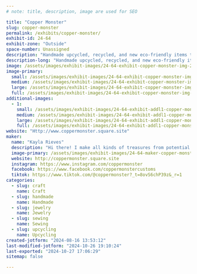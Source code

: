```yaml
---
# note: title, description, image are used for SEO

title: "Copper Monster"
slug: copper-monster
permalink: /exhibits/copper-monster/
exhibit-id: 24-64
exhibit-zone: "Outside"
space-number: Unassigned
description: "Handmade upcycled, recycled, and new eco-friendly items to help keep trash out of landfills!"
description-long: "Handmade upcycled, recycled, and new eco-friendly items to help keep trash out of landfills! Soda can earrings, snack packaging into purses, feed bags into totes - the limit does not exist! I also sew washable, reusable things such as dish scrubbers, bowl cozies, jar toppers, fabric bookmarks, scrunchies, and more!"
image: /assets/images/exhibit-images/24-64-exhibit-copper-monster-img-20240628-170652-789-large.jpg
image-primary: 
  small: /assets/images/exhibit-images/24-64-exhibit-copper-monster-img-20240628-170652-789-small.jpg
  medium: /assets/images/exhibit-images/24-64-exhibit-copper-monster-img-20240628-170652-789-medium.jpg
  large: /assets/images/exhibit-images/24-64-exhibit-copper-monster-img-20240628-170652-789-large.jpg
  full: /assets/images/exhibit-images/24-64-exhibit-copper-monster-img-20240628-170652-789-full.jpg
additional-images: 
  - 1:
    small: /assets/images/exhibit-images/24-64-exhibit-addl1-copper-monster-messenger-creation-44408dcf-c05c-47ba-9139-83932c631229-small.jpeg
    medium: /assets/images/exhibit-images/24-64-exhibit-addl1-copper-monster-messenger-creation-44408dcf-c05c-47ba-9139-83932c631229-medium.jpeg
    large: /assets/images/exhibit-images/24-64-exhibit-addl1-copper-monster-messenger-creation-44408dcf-c05c-47ba-9139-83932c631229-large.jpeg
    full: /assets/images/exhibit-images/24-64-exhibit-addl1-copper-monster-messenger-creation-44408dcf-c05c-47ba-9139-83932c631229-full.jpeg
website: "Http://www.coppermonster.square.site"
maker: 
  name: "Kayla Rieves"
  description: "Hi there! I make all kinds of treasures from potential trash, helping keep things out of landfills. I turn feed bags into totes, chip/juice/candy bags into purses, soda cans into earrings, and more! I also sew fabric items that are washable and reusable, such as jar toppers, bowl cozies, dish scrubbies, fabric bookmarks, and more!"
  image-primary: /assets/images/exhibit-images/24-64-maker-copper-monster-img-20240621-134943-770-medium.jpg
  website: http://coppermonster.square.site
  instagram: https://www.instagram.com/coppermonster
  facebook: https://www.facebook.com/coppermonstercustoms
  tiktok: https://www.tiktok.com/@coppermonster?_t=8ovS6chP39z&_r=1
categories: 
  - slug: craft
    name: Craft
  - slug: handmade
    name: Handmade
  - slug: jewelry
    name: Jewelry
  - slug: sewing
    name: Sewing
  - slug: upcycling
    name: Upcycling
created-jotform: "2024-08-16 13:53:12"
last-modified-jotform: "2024-10-26 19:10:24"
last-exported: "2024-10-27 17:06:29"
sitemap: false

---
```

